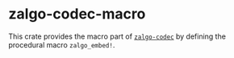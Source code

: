 # zalgo-codec-macro

This crate provides the macro part of [`zalgo-codec`](https://docs.rs/crate/zalgo-codec/latest) by defining the procedural macro `zalgo_embed!`.
